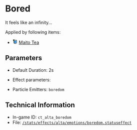 # Bored

It feels like an infinity...

Applied by following items:

- <img src="https://raw.githubusercontent.com/Ceterai/Enternia/main/items/generic/food/tier2/ct_maito_tea.png" alt="Maito Tea icon" loading="lazy" height="16px" width="auto" /> [Maito Tea](https://ceterai.github.io/MyEnternia/Wiki/MaitoTea)

## Parameters

- Default Duration: 2s
- Effect parameters: 

- Particle Emitters: `boredom`

## Technical Information

- In-game ID: `ct_alta_boredom`
- File: [`/stats/effects/alta/emotions/boredom.statuseffect`](https://github.com/Ceterai/Enternia/blob/main/stats/effects/alta/emotions/boredom.statuseffect)
